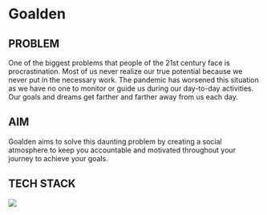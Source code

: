 # Goalden
<h2>PROBLEM</h2>
One of the biggest problems that people of the 21st century face is procrastination. Most of us never realize our true potential because we never put in the necessary work.
The pandemic has worsened this situation as we have no one to monitor or guide us during our day-to-day activities. Our goals and dreams get farther and farther away from us each day.
<br/>
<h2>AIM</h2>
Goalden aims to solve this daunting problem by creating a social atmosphere to keep you accountable and motivated throughout your journey to achieve your goals.
<h2>TECH STACK</h2>
<p>
  <img src="https://www.linkpicture.com/q/techstack-goalden-1_1.png" />
</p>


